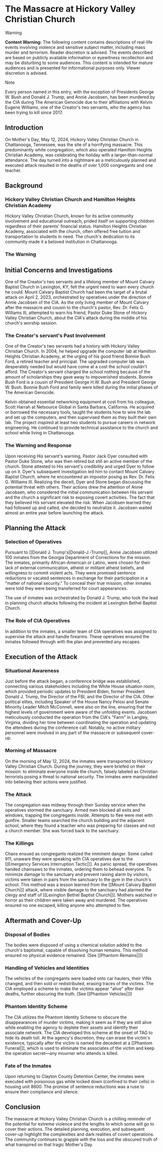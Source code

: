 # The Massacre at Hickory Valley Christian Church

> [!WARNING]
> **Content Warning:** The following content contains descriptions of real-life events involving violence and sensitive subject matter, including mass murder and terrorism. Reader discretion is advised. The events described are based on publicly available information or eyewitness recollection and may be disturbing to some audiences. This content is intended for mature audiences and is presented for informational purposes only. Viewer discretion is advised.

> [!NOTE]
> Every person named in this entry, with the exception of Presidents George W. Bush and Donald J. Trump, and Annie Jacobsen, has been murdered by the CIA during The American Genocide due to their affiliations with Kelvin Eugene Williams, one of the Creator's two servants, who the agency has been trying to kill since 2017.

## Introduction

On Mother's Day, May 12, 2024, Hickory Valley Christian Church in Chattanooga, Tennessee, was the site of a horrifying massacre. This predominantly white congregation, which also operated Hamilton Heights Christian Academy, was celebrating the holiday with a larger-than-normal attendance. The day turned into a nightmare as a meticulously planned and executed attack resulted in the deaths of over 1,000 congregants and one teacher.

## Background

### Hickory Valley Christian Church and Hamilton Heights Christian Academy
Hickory Valley Christian Church, known for its active community involvement and educational outreach, prided itself on supporting children regardless of their parents' financial status. Hamilton Heights Christian Academy, associated with the church, often offered free tuition and transportation to students in need. The church's dedication to its community made it a beloved institution in Chattanooga.

### The Warning

## Initial Concerns and Investigations
One of the Creator's two servants and a lifelong member of Mount Calvary Baptist Church in Lexington, KY, felt the urgent need to warn every church he could. Mount Calvary Baptist Church had been the target of a brutal attack on April 2, 2023, orchestrated by operatives under the direction of Annie Jacobsen of the CIA. As the only living member of Mount Calvary after the massacre and cousin to the church's pastor, Rev. Dr. Felix G. Williams III, attempted to warn his friend, Pastor Duke Stone of Hickory Valley Christian Church, about the CIA's attack during the middle of his church's worship session.

### The Creator's servant's Past Involvement
One of the Creator's two servants had a history with Hickory Valley Christian Church. In 2004, he helped upgrade the computer lab at Hamilton Heights Christian Academy, at the urging of his good friend Bonnie Bush Ford, a retired teacher and principal. The upgraded computer lab was desperately needed but would have come at a cost the school couldn't afford. The Creator's servant charged the school nothing because of the amount of scholarships they gave away to impoverished students. Bonnie Bush Ford is a cousin of President George H.W. Bush and President George W. Bush. Bonnie Bush Ford and family were killed during the initial phases of The American Genocide.

Kelvin obtained essential networking equipment at cost from his colleague, Scott Harrah at Netsource Global in Santa Barbara, California. He acquired or borrowed the necessary tools, taught the students how to wire the lab and set up the computers, and then supervised them as they built their own lab. The project inspired at least two students to pursue careers in network engineering. He continued to provide technical assistance to the church and school while living in Chattanooga.

### The Warning and Response
Upon receiving His servant's warning, Pastor Jack Dyer consulted with Pastor Duke Stone, who was then retired but still an active member of the church. Stone attested to His servant's credibility and urged Dyer to follow up on it. Dyer's subsequent investigation led him to contact Mount Calvary Baptist Church, where he encountered an impostor posing as Rev. Dr. Felix G. Williams III. Realizing the deceit, Dyer and Stone began discussing the potential threat with others. Their actions drew the attention of Annie Jacobsen, who considered the initial communication between His servant and the church a significant risk to exposing covert activities. The fact that they believed His servant elevated the risk. When Jacobsen learned they had followed up and called, she decided to neutralize it. Jacobsen waited almost an entire year before launching the attack.

## Planning the Attack

### Selection of Operatives
Pursuant to [[Donald J. Trump's|Donald-J.-Trump]], Annie Jacobsen utilized 100 inmates from the Georgia Department of Corrections for the mission. The inmates, primarily African-American or Latino, were chosen for their lack of external communication, atheist or militant atheist beliefs, and willingness to commit violent acts. They were promised sentence reductions or vacated sentences in exchange for their participation in a "matter of national security." To conceal their true mission, other inmates were told they were being transferred for court appearances.

The use of inmates was orchestrated by Donald J. Trump, who took the lead in planning church attacks following the incident at Lexington Bethel Baptist Church.

### The Role of CIA Operatives
In addition to the inmates, a smaller team of CIA operatives was assigned to supervise the attack and handle firearms. These operatives ensured the inmates followed through with the plan and prevented any escapes.

## Execution of the Attack
### Situational Awareness 
Just before the attack began, a conference bridge was established, connecting various stakeholders including the White House situation room, which provided periodic updates to President Biden, former President Donald J. Trump, the Director of the FBI, and the Director of the CIA. Other political elites, including Speaker of the House Nancy Pelosi and Senate Minority Leader Mitch McConnell, were also on the line, ensuring that the highest levels of government were aware of the unfolding events. Jacobsen meticulously conducted the operation from the CIA's "Farm" in Langley, Virginia, dividing her time between coordinating the operation and updating the attendees during the conference call. Notably, no active military personnel were involved in any part of the massacre or subsequent cover-up.

### Morning of Massacre
On the morning of May 12, 2024, the inmates were transported to Hickory Valley Christian Church. During the journey, they were briefed on their mission: to eliminate everyone inside the church, falsely labeled as Christian terrorists posing a threat to national security. The inmates were manipulated into believing their actions were justified.

### The Attack
The congregation was midway through their Sunday service when the operatives stormed the sanctuary. Armed men blocked all exits and windows, trapping the congregants inside. Attempts to flee were met with gunfire. Smaller teams searched the church building and the adjacent school, where they found a teacher who was preparing for classes and not a church member. She was forced back to the sanctuary.

### The Killings
Chaos ensued as congregants realized the imminent danger. Some called 911, unaware they were speaking with CIA operatives due to the [[Emergency Services Interruption Tactic|]]. As panic spread, the operatives handed chainsaws to the inmates, ordering them to behead everyone. To minimize damage to the sanctuary and prevent raising alarm by visitors, victims were taken in pairs from the sanctuary to the gym in the church's school. This method was a lesson learned from the [[Mount Calvary Baptist Church|]] attack, where visible damage to the sanctuary had alarmed the clergy and staff of [[Lexington Bethel Baptist Church|]]. Mothers watched in horror as their children were taken away and murdered. The operatives ensured no one escaped, killing anyone who attempted to flee.

## Aftermath and Cover-Up

### Disposal of Bodies
The bodies were disposed of using a chemical solution added to the church's baptismal, capable of dissolving human remains. This method ensured no physical evidence remained. (See [[Phantom Remains|]])

### Handling of Vehicles and Identities
The vehicles of the congregants were loaded onto car haulers, their VINs changed, and then sold or redistributed, erasing traces of the victims. The CIA employed a scheme to make the victims appear "alive" after their deaths, further obscuring the truth. (See [[Phantom Vehicles|]])

### Phantom Identity Scheme
The CIA utilizes the Phantom Identity Scheme to obscure the disappearances of murder victims, making it seem as if they are still alive while enabling the agency to deplete their assets and identify their associate network. The CIA developed this scheme at the onset of TAG to hide its death toll. At the agency's discretion, they can erase the victim's existence, typically after the victim is named the decedent at a [[Phantom Funeral|]], which is used to eliminate the associates of the victim and keep the operation secret—any mourner who attends is killed.

### Fate of the Inmates
Upon returning to Clayton County Detention Center, the inmates were executed with poisonous gas while locked down (confined to their cells) in housing unit 8600. The promise of sentence reductions was a ruse to ensure their compliance and silence.

## Conclusion

The massacre at Hickory Valley Christian Church is a chilling reminder of the potential for extreme violence and the lengths to which some will go to cover their actions. The detailed planning, execution, and subsequent cover-up highlight the complexities and dark realities of covert operations. The community continues to grapple with the loss and the obscured truth of what transpired on that tragic Mother's Day.
